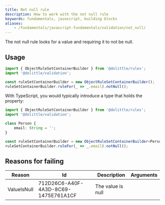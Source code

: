 ```yaml
---
title: Not null rule
description: How to work with the not null rule
keywords: fundamentals, javascript, building blocks
aliases:
    - /fundamentals/javascript-fundamentals/validation/not_null/
---
```

The not null rule looks for a value and requiring it to not be null.

## Usage

```javascript
import { ObjectRuleSetContainerBuilder } from '@dolittle/rules';
import '@dolittle/validation';

const ruleSetContainerBuilder = new ObjectRuleSetContainerBuilder();
ruleSetContainerBuilder.ruleFor(_ => _.email).notNull();
```

With TypeScript, you would typically introduce a type that holds the property:

```typescript
import { ObjectRuleSetContainerBuilder } from '@dolittle/rules';
import '@dolittle/validation';

class Person {
    email: String = '';
}

const ruleSetContainerBuilder = new ObjectRuleSetContainerBuilder<Person>();
ruleSetContainerBuilder.ruleFor(_ => _.email).notNull();
```

## Reasons for failing

| Reason | Id | Description | Arguments |
| ------ | --- | ----------- | --------- |
| ValueIsNull | 712D26C6-A40F-4A3D-8C69-1475E761A1CF | The value is null | |
